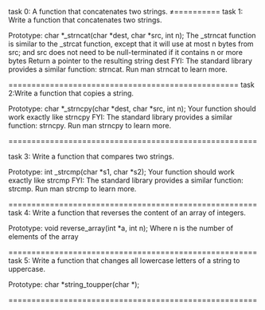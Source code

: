 task 0: A function that concatenates two strings.
≠==========
task 1: Write a function that concatenates two strings.

Prototype: char *_strncat(char *dest, char *src, int n);
The _strncat function is similar to the _strcat function, except that
it will use at most n bytes from src; and
src does not need to be null-terminated if it contains n or more bytes
Return a pointer to the resulting string dest
FYI: The standard library provides a similar function: strncat. Run man strncat to learn more.

==================================================
task 2:Write a function that copies a string.

Prototype: char *_strncpy(char *dest, char *src, int n);
Your function should work exactly like strncpy
FYI: The standard library provides a similar function: strncpy. Run man strncpy to learn more.

======================================================

task 3: Write a function that compares two strings.

Prototype: int _strcmp(char *s1, char *s2);
Your function should work exactly like strcmp
FYI: The standard library provides a similar function: strcmp. Run man strcmp to learn more.

======================================================
task 4: Write a function that reverses the content of an array of integers.

Prototype: void reverse_array(int *a, int n);
Where n is the number of elements of the array

======================================================
task 5: Write a function that changes all lowercase letters of a string to uppercase.

Prototype: char *string_toupper(char *);

======================================================

